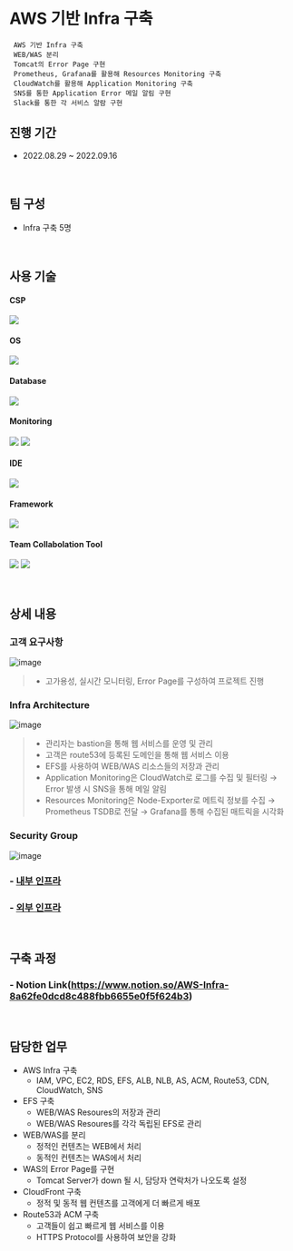 # AWS 기반 Infra 구축
     AWS 기반 Infra 구축
     WEB/WAS 분리
     Tomcat의 Error Page 구현
     Prometheus, Grafana를 활용해 Resources Monitoring 구축
     CloudWatch를 활용해 Application Monitoring 구축
     SNS를 통한 Application Error 메일 알림 구현
     Slack를 통한 각 서비스 알람 구현
## 진행 기간
- 2022.08.29 ~ 2022.09.16

</br>

## 팀 구성
- Infra 구축 5명

</br>

## 사용 기술
#### CSP
<img src="https://img.shields.io/badge/Amazon AWS-232F3E?style=flat-square&logo=Amazon AWS&logoColor=white"> <!--AWS-->
#### OS
<img src="https://img.shields.io/badge/Amazon Linux-232F3E?style=flat-square&logo=Amazon AWS&logoColor=white"> <!--amazon linux-->
#### Database
<img src="https://img.shields.io/badge/mysql-4479A1?style=flat-square&logo=mysql&logoColor=white"> <!--Mysql-->
#### Monitoring
<img src="https://img.shields.io/badge/Prometheus-E6522C?style=flat-square&logo=Prometheus&logoColor=white"> <!--Prometheus--> 
<img src="https://img.shields.io/badge/Grafana-F46800?style=flat-square&logo=Grafana&logoColor=white"> <!--Grafana--> 
#### IDE
<img src="https://img.shields.io/badge/Visual Studio Code-007ACC?style=flat-square&logo=Visual Studio Code&logoColor=white"> <!--VSCode-->
#### Framework
<img src="https://img.shields.io/badge/Spring-6DB33F?style=flat-square&logo=Spring&logoColor=white"> <!--Spring-->
#### Team Collabolation Tool
<img src="https://img.shields.io/badge/Notion-000000?style=flat-square&logo=Notion&logoColor=white"> <!--Notion-->
<img src="https://img.shields.io/badge/Drawio-000000?style=flat-square&logo=Drawio&logoColor=white"> <!--Draw.io-->

</br>

## 상세 내용 
### 고객 요구사항
![image](https://user-images.githubusercontent.com/110655823/215494913-a04785ef-69bf-483b-a977-4ba859f66757.png)
>- 고가용성, 실시간 모니터링, Error Page를 구성하여 프로젝트 진행
### Infra Architecture
![image](https://user-images.githubusercontent.com/110655823/215495265-30c7cdd6-5be8-4d70-b560-f72a45b5dddc.png)
>- 관리자는 bastion을 통해 웹 서비스를 운영 및 관리
>- 고객은 route53에 등록된 도메인을 통해 웹 서비스 이용
>- EFS를 사용하여 WEB/WAS 리소스들의 저장과 관리
>- Application Monitoring은 CloudWatch로 로그를 수집 및 필터링 → Error 발생 시 SNS을 통해 메일 알림
>- Resources Monitoring은 Node-Exporter로 메트릭 정보를 수집 → Prometheus TSDB로 전달 → Grafana를 통해 수집된 매트릭을 시각화

### Security Group
![image](https://user-images.githubusercontent.com/110655823/215495468-ceb8bf50-58d9-4b1e-b9ec-9efeb5cb34fa.png)

### - [내부 인프라](https://github.com/hyunjaebok/AWeSome_AWS_3Tier_SemiProject/tree/main/내부%20인프라)
### - [외부 인프라](https://github.com/hyunjaebok/AWeSome_AWS_3Tier_SemiProject/tree/main/외부%20인프라)


</br>

## 구축 과정
### - Notion Link(https://www.notion.so/AWS-Infra-8a62fe0dcd8c488fbb6655e0f5f624b3)

</br>

## 담당한 업무
- AWS Infra 구축
    - IAM, VPC, EC2, RDS, EFS, ALB, NLB, AS, ACM, Route53, CDN, CloudWatch, SNS
- EFS 구축
    - WEB/WAS Resoures의 저장과 관리
    - WEB/WAS Resoures를 각각 독립된 EFS로 관리
- WEB/WAS를 분리
    - 정적인 컨텐츠는 WEB에서 처리
    - 동적인 컨텐츠는 WAS에서 처리
- WAS의 Error Page를 구현
    - Tomcat Server가 down 될 시, 담당자 연락처가 나오도록 설정
- CloudFront 구축
    - 정적 및 동적 웹 컨텐츠를 고객에게 더 빠르게 배포
- Route53과 ACM 구축
    - 고객들이 쉽고 빠르게 웹 서비스를 이용
    - HTTPS Protocol를 사용하여 보안을 강화
